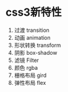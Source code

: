 # css3新特性

1. 过渡 transition
2. 动画 animation
3. 形状转换 transform
4. 阴影 box-shadow
5. 滤镜 Filter
6. 颜色 rgba
7. 栅格布局 gird
8. 弹性布局 flex
